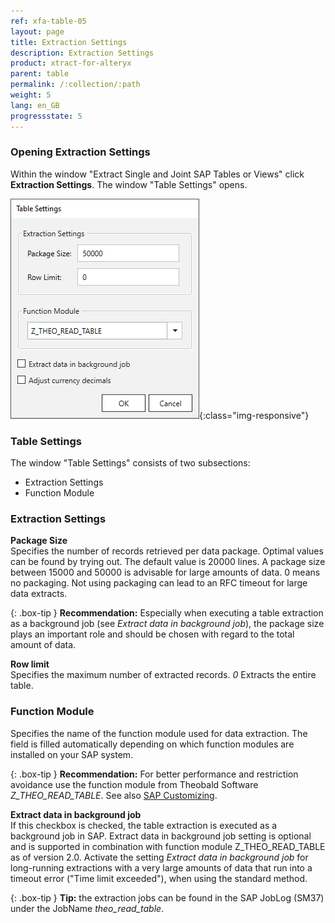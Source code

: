 ```yaml
---
ref: xfa-table-05
layout: page
title: Extraction Settings 
description: Extraction Settings
product: xtract-for-alteryx
parent: table
permalink: /:collection/:path
weight: 5
lang: en_GB
progressstate: 5
---
```


### Opening Extraction Settings
Within the window "Extract Single and Joint SAP Tables or Views" click **Extraction Settings**. The window "Table Settings" opens. 

![Extraction-Settings-01](/img/content/xu/Table-Extraction-Settings.png){:class="img-responsive"}

### Table Settings
The window "Table Settings" consists of two subsections:
- Extraction Settings
- Function Module 

### Extraction Settings

**Package Size** <br>
Specifies the number of records retrieved per data package. Optimal values can be found by trying out. The default value is 20000 lines. 
A package size between 15000 and 50000 is advisable for large amounts of data. 
0 means no packaging. Not using packaging can lead to an RFC timeout for large data extracts.

{: .box-tip }
**Recommendation:** Especially when executing a table extraction as a background job (see *Extract data in background job*), the package size plays an important role and should be chosen with regard to the total amount of data. 

**Row limit** <br>
Specifies the maximum number of extracted records. *0* Extracts the entire table.

### Function Module
Specifies the name of the function module used for data extraction. The field is filled automatically depending on which function modules are installed on your SAP system.

{: .box-tip }
**Recommendation:** For better performance and restriction avoidance use the function module from Theobald Software *Z_THEO_READ_TABLE*. See also [SAP Customizing](../sap-customizing). 


**Extract data in background job** <br>
If this checkbox is checked, the table extraction is executed as a background job in SAP. Extract data in background job setting is optional and is supported in combination with function module Z_THEO_READ_TABLE as of version 2.0.
Activate the setting *Extract data in background job*  for long-running extractions with a very large amounts of data that run into a timeout error ("Time limit exceeded"), when using the standard method. <br>

{: .box-tip }
**Tip:** the extraction jobs can be found in the SAP JobLog (SM37) under the JobName *theo_read_table*.
